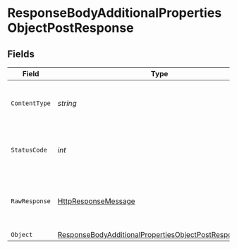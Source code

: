 # ResponseBodyAdditionalPropertiesObjectPostResponse


## Fields

| Field                                                                                                                                       | Type                                                                                                                                        | Required                                                                                                                                    | Description                                                                                                                                 |
| ------------------------------------------------------------------------------------------------------------------------------------------- | ------------------------------------------------------------------------------------------------------------------------------------------- | ------------------------------------------------------------------------------------------------------------------------------------------- | ------------------------------------------------------------------------------------------------------------------------------------------- |
| `ContentType`                                                                                                                               | *string*                                                                                                                                    | :heavy_check_mark:                                                                                                                          | HTTP response content type for this operation                                                                                               |
| `StatusCode`                                                                                                                                | *int*                                                                                                                                       | :heavy_check_mark:                                                                                                                          | HTTP response status code for this operation                                                                                                |
| `RawResponse`                                                                                                                               | [HttpResponseMessage](https://learn.microsoft.com/en-us/dotnet/api/system.net.http.httpresponsemessage?view=net-5.0)                        | :heavy_minus_sign:                                                                                                                          | Raw HTTP response; suitable for custom response parsing                                                                                     |
| `Object`                                                                                                                                    | [ResponseBodyAdditionalPropertiesObjectPostResponseBody](../../models/operations/ResponseBodyAdditionalPropertiesObjectPostResponseBody.md) | :heavy_minus_sign:                                                                                                                          | OK                                                                                                                                          |